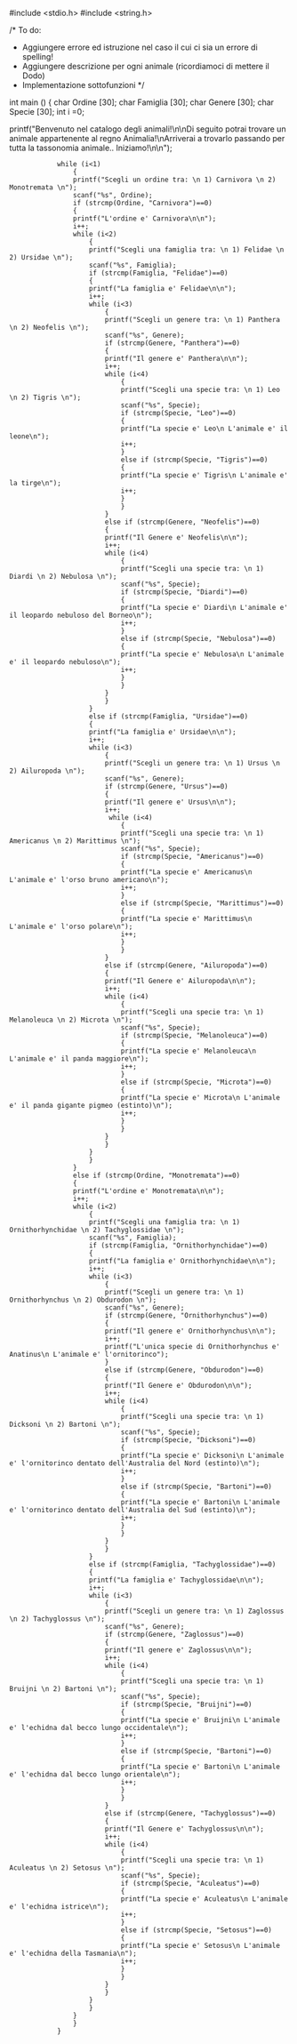 #include <stdio.h>
#include <string.h>

/*
To do:
- Aggiungere errore ed istruzione nel caso il cui ci sia un errore di spelling!
- Aggiungere descrizione per ogni animale (ricordiamoci di mettere il Dodo)
- Implementazione sottofunzioni
*/

int main ()
{
char Ordine [30];
char Famiglia [30];
char Genere [30];
char Specie [30];
int i =0;

printf("Benvenuto nel catalogo degli animali!\n\nDi seguito potrai trovare un animale appartenente al regno Animalia!\nArriverai a trovarlo passando per tutta la tassonomia animale.. Iniziamo!\n\n");


                while (i<1)
                    {
                    printf("Scegli un ordine tra: \n 1) Carnivora \n 2) Monotremata \n");
                    scanf("%s", Ordine);
                    if (strcmp(Ordine, "Carnivora")==0)
                    {
                    printf("L'ordine e' Carnivora\n\n");
                    i++;
                    while (i<2)
                        {
                        printf("Scegli una famiglia tra: \n 1) Felidae \n 2) Ursidae \n");
                        scanf("%s", Famiglia);
                        if (strcmp(Famiglia, "Felidae")==0)
                        {
                        printf("La famiglia e' Felidae\n\n");
                        i++;
                        while (i<3)
                            {
                            printf("Scegli un genere tra: \n 1) Panthera \n 2) Neofelis \n");
                            scanf("%s", Genere);
                            if (strcmp(Genere, "Panthera")==0)
                            {
                            printf("Il genere e' Panthera\n\n");
                            i++;
                            while (i<4)
                                {
                                printf("Scegli una specie tra: \n 1) Leo \n 2) Tigris \n");
                                scanf("%s", Specie);
                                if (strcmp(Specie, "Leo")==0)
                                {
                                printf("La specie e' Leo\n L'animale e' il leone\n");
                                i++;
                                }
                                else if (strcmp(Specie, "Tigris")==0)
                                {
                                printf("La specie e' Tigris\n L'animale e' la tirge\n");
                                i++;
                                }
                                }
                            }
                            else if (strcmp(Genere, "Neofelis")==0)
                            {
                            printf("Il Genere e' Neofelis\n\n");
                            i++;
                            while (i<4)
                                {
                                printf("Scegli una specie tra: \n 1) Diardi \n 2) Nebulosa \n");
                                scanf("%s", Specie);
                                if (strcmp(Specie, "Diardi")==0)
                                {
                                printf("La specie e' Diardi\n L'animale e' il leopardo nebuloso del Borneo\n");
                                i++;
                                }
                                else if (strcmp(Specie, "Nebulosa")==0)
                                {
                                printf("La specie e' Nebulosa\n L'animale e' il leopardo nebuloso\n");
                                i++;
                                }
                                }
                            }
                            }
                        }
                        else if (strcmp(Famiglia, "Ursidae")==0)
                        {
                        printf("La famiglia e' Ursidae\n\n");
                        i++;
                        while (i<3)
                            {
                            printf("Scegli un genere tra: \n 1) Ursus \n 2) Ailuropoda \n");
                            scanf("%s", Genere);
                            if (strcmp(Genere, "Ursus")==0)
                            {
                            printf("Il genere e' Ursus\n\n");
                            i++;
                             while (i<4)
                                {
                                printf("Scegli una specie tra: \n 1) Americanus \n 2) Marittimus \n");
                                scanf("%s", Specie);
                                if (strcmp(Specie, "Americanus")==0)
                                {
                                printf("La specie e' Americanus\n L'animale e' l'orso bruno americano\n");
                                i++;
                                }
                                else if (strcmp(Specie, "Marittimus")==0)
                                {
                                printf("La specie e' Marittimus\n L'animale e' l'orso polare\n");
                                i++;
                                }
                                }
                            }
                            else if (strcmp(Genere, "Ailuropoda")==0)
                            {
                            printf("Il Genere e' Ailuropoda\n\n");
                            i++;
                            while (i<4)
                                {
                                printf("Scegli una specie tra: \n 1) Melanoleuca \n 2) Microta \n");
                                scanf("%s", Specie);
                                if (strcmp(Specie, "Melanoleuca")==0)
                                {
                                printf("La specie e' Melanoleuca\n L'animale e' il panda maggiore\n");
                                i++;
                                }
                                else if (strcmp(Specie, "Microta")==0)
                                {
                                printf("La specie e' Microta\n L'animale e' il panda gigante pigmeo (estinto)\n");
                                i++;
                                }
                                }
                            }
                            }
                        }
                        }
                    }
                    else if (strcmp(Ordine, "Monotremata")==0)
                    {
                    printf("L'ordine e' Monotremata\n\n");
                    i++;
                    while (i<2)
                        {
                        printf("Scegli una famiglia tra: \n 1) Ornithorhynchidae \n 2) Tachyglossidae \n");
                        scanf("%s", Famiglia);
                        if (strcmp(Famiglia, "Ornithorhynchidae")==0)
                        {
                        printf("La famiglia e' Ornithorhynchidae\n\n");
                        i++;
                        while (i<3)
                            {
                            printf("Scegli un genere tra: \n 1) Ornithorhynchus \n 2) Obdurodon \n");
                            scanf("%s", Genere);
                            if (strcmp(Genere, "Ornithorhynchus")==0)
                            {
                            printf("Il genere e' Ornithorhynchus\n\n");
                            i++;
                            printf("L'unica specie di Ornithorhynchus e' Anatinus\n L'animale e' l'ornitorinco");
                            }
                            else if (strcmp(Genere, "Obdurodon")==0)
                            {
                            printf("Il Genere e' Obdurodon\n\n");
                            i++;
                            while (i<4)
                                {
                                printf("Scegli una specie tra: \n 1) Dicksoni \n 2) Bartoni \n");
                                scanf("%s", Specie);
                                if (strcmp(Specie, "Dicksoni")==0)
                                {
                                printf("La specie e' Dicksoni\n L'animale e' l'ornitorinco dentato dell'Australia del Nord (estinto)\n");
                                i++;
                                }
                                else if (strcmp(Specie, "Bartoni")==0)
                                {
                                printf("La specie e' Bartoni\n L'animale e' l'ornitorinco dentato dell'Australia del Sud (estinto)\n");
                                i++;
                                }
                                }
                            }
                            }
                        }
                        else if (strcmp(Famiglia, "Tachyglossidae")==0)
                        {
                        printf("La famiglia e' Tachyglossidae\n\n");
                        i++;
                        while (i<3)
                            {
                            printf("Scegli un genere tra: \n 1) Zaglossus \n 2) Tachyglossus \n");
                            scanf("%s", Genere);
                            if (strcmp(Genere, "Zaglossus")==0)
                            {
                            printf("Il genere e' Zaglossus\n\n");
                            i++;
                            while (i<4)
                                {
                                printf("Scegli una specie tra: \n 1) Bruijni \n 2) Bartoni \n");
                                scanf("%s", Specie);
                                if (strcmp(Specie, "Bruijni")==0)
                                {
                                printf("La specie e' Bruijni\n L'animale e' l'echidna dal becco lungo occidentale\n");
                                i++;
                                }
                                else if (strcmp(Specie, "Bartoni")==0)
                                {
                                printf("La specie e' Bartoni\n L'animale e' l'echidna dal becco lungo orientale\n");
                                i++;
                                }
                                }
                            }
                            else if (strcmp(Genere, "Tachyglossus")==0)
                            {
                            printf("Il Genere e' Tachyglossus\n\n");
                            i++;
                            while (i<4)
                                {
                                printf("Scegli una specie tra: \n 1) Aculeatus \n 2) Setosus \n");
                                scanf("%s", Specie);
                                if (strcmp(Specie, "Aculeatus")==0)
                                {
                                printf("La specie e' Aculeatus\n L'animale e' l'echidna istrice\n");
                                i++;
                                }
                                else if (strcmp(Specie, "Setosus")==0)
                                {
                                printf("La specie e' Setosus\n L'animale e' l'echidna della Tasmania\n");
                                i++;
                                }
                                }
                            }
                            }
                        }
                        }
                    }
                    }
                }
